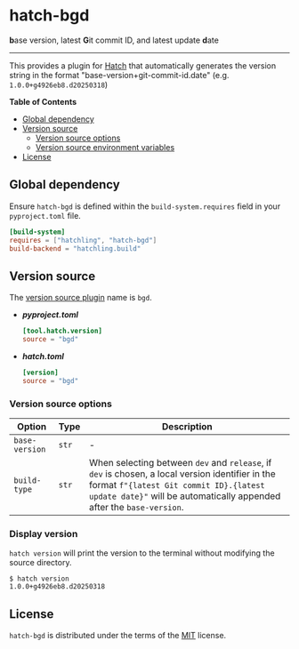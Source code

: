 # hatch-bgd

**​b**ase version, ​latest **G**it commit ID, and ​latest update **d**ate

---

This provides a plugin for [Hatch](https://github.com/pypa/hatch) that automatically generates the version string in the format "base-version+git-commit-id.date" (e.g. `1.0.0+g4926eb8.d20250318`)

**Table of Contents**

- [Global dependency](#global-dependency)
- [Version source](#version-source)
  - [Version source options](#version-source-options)
  - [Version source environment variables](#version-source-environment-variables)
- [License](#license)

## Global dependency

Ensure `hatch-bgd` is defined within the `build-system.requires` field in your `pyproject.toml` file.

```toml
[build-system]
requires = ["hatchling", "hatch-bgd"]
build-backend = "hatchling.build"
```

## Version source

The [version source plugin](https://hatch.pypa.io/latest/plugins/version-source/reference/) name is `bgd`.

- ***pyproject.toml***

    ```toml
    [tool.hatch.version]
    source = "bgd"
    ```

- ***hatch.toml***

    ```toml
    [version]
    source = "bgd"
    ```

### Version source options

| Option | Type | Description |
| --- | --- | --- |
| `base-version` | `str` | - |
| `build-type` | `str` | When selecting between `dev` and `release`, if `dev` is chosen, a local version identifier in the format `f"{latest Git commit ID}.{latest update date}"` will be automatically appended after the `base-version`. |


### Display version

`hatch version` will print the version to the terminal without modifying the source directory.

```console
$ hatch version
1.0.0+g4926eb8.d20250318
```

## License

`hatch-bgd` is distributed under the terms of the [MIT](https://spdx.org/licenses/MIT.html) license.
